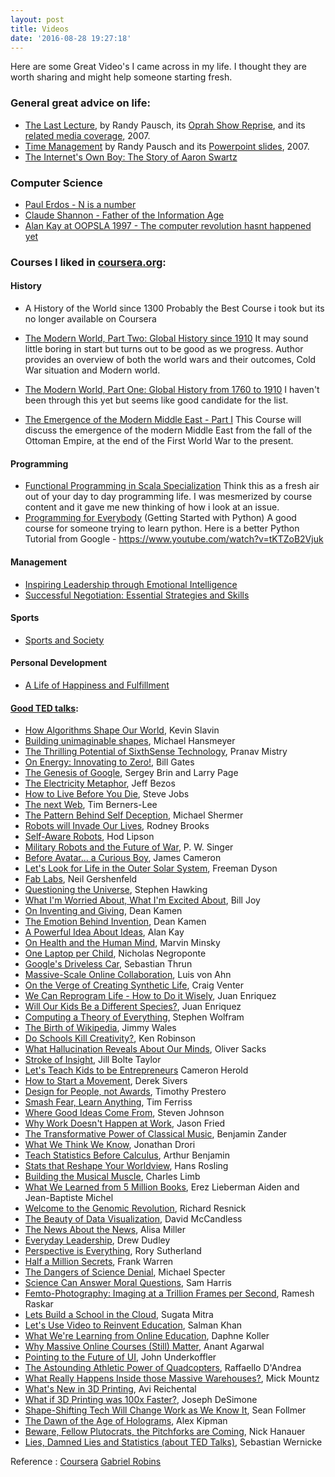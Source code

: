 ```yaml
---
layout: post
title: Videos
date: '2016-08-28 19:27:18'
---
```


Here are some Great Video's I came across in my life. I thought they are worth sharing and might help someone starting fresh. 

### General great advice on life:

* [The Last Lecture](https://www.youtube.com/watch?v=j7zzQpvoYcQ), by Randy Pausch, its [Oprah Show Reprise](https://www.youtube.com/watch?v=p1CEhH5gnvg), and its [related media coverage](http://www.cs.virginia.edu/robins/Randy), 2007.
* [Time Management](https://www.youtube.com/watch?v=blaK_tB_KQA) by Randy Pausch and its [Powerpoint slides](http://www.cs.virginia.edu/~robins/Randy_Time_Management_UVa_2007_slides.html), 2007.
* [The Internet's Own Boy: The Story of Aaron Swartz](https://www.youtube.com/watch?v=M85UvH0TRPc)

### Computer Science
* [Paul Erdos - N is a number](https://www.youtube.com/watch?v=zRNGV85kPbI)
* [Claude Shannon - Father of the Information Age](https://www.youtube.com/watch?v=z2Whj_nL-x8)
* [Alan Kay at OOPSLA 1997 - The computer revolution hasnt happened yet](https://www.youtube.com/watch?v=oKg1hTOQXoY)

### Courses I liked in [coursera.org](https://www.coursera.org/):

#### History 
* A History of the World since 1300
Probably the Best Course i took but its no longer available on Coursera

* [The Modern World, Part Two: Global History since 1910](https://www.coursera.org/learn/modern-world-2)
It may sound little boring in start but turns out to be good as we progress. Author provides an overview of both the world wars and their outcomes, Cold War situation and Modern world.

* [The Modern World, Part One: Global History from 1760 to 1910](https://www.coursera.org/learn/modern-world)
I haven't been through this yet but seems like good candidate for the list.
* [The Emergence of the Modern Middle East - Part I](https://www.coursera.org/learn/modern-middle-east-1)
This Course will discuss the emergence of the modern Middle East from the fall of the Ottoman Empire, at the end of the First World War to the present.

#### Programming
* [Functional Programming in Scala Specialization](https://www.coursera.org/specializations/scala)
Think this as a fresh air out of your day to day programming life. I was mesmerized by course content and it gave me new thinking of how i look at an issue.
* [Programming for Everybody](https://www.coursera.org/learn/python) (Getting Started with Python)
A good course for someone trying to learn python. Here is a better Python Tutorial from Google -  https://www.youtube.com/watch?v=tKTZoB2Vjuk


#### Management
* [Inspiring Leadership through Emotional Intelligence](https://www.coursera.org/learn/emotional-intelligence-leadership)
* [Successful Negotiation: Essential Strategies and Skills](https://www.coursera.org/learn/negotiation-skills/home/welcome)

#### Sports
* [Sports and Society](https://www.coursera.org/learn/sports-society)

#### Personal Development
* [A Life of Happiness and Fulfillment](https://www.coursera.org/learn/happiness)

#### [Good TED talks](http://www.ted.com/):

* [How Algorithms Shape Our World](http://www.ted.com/talks/kevin_slavin_how_algorithms_shape_our_world.html), Kevin Slavin
* [Building unimaginable shapes](http://www.ted.com/talks/lang/en/michael_hansmeyer_building_unimaginable_shapes.html), Michael Hansmeyer
* [The Thrilling Potential of SixthSense Technology](http://www.ted.com/talks/pranav_mistry_the_thrilling_potential_of_sixthsense_technology.html), Pranav Mistry
* [On Energy: Innovating to Zero!](http://www.ted.com/talks/lang/en/bill_gates.html), Bill Gates
* [The Genesis of Google](http://www.ted.com/talks/lang/en/sergey_brin_and_larry_page_on_google.html), Sergey Brin and Larry Page
* [The Electricity Metaphor](http://www.ted.com/talks/lang/en/jeff_bezos_on_the_next_web_innovation.html), Jeff Bezos
* [How to Live Before You Die](http://www.ted.com/talks/steve_jobs_how_to_live_before_you_die.html), Steve Jobs
* [The next Web](http://www.ted.com/talks/tim_berners_lee_on_the_next_web.html), Tim Berners-Lee
* [The Pattern Behind Self Deception](http://www.ted.com/talks/michael_shermer_the_pattern_behind_self_deception), Michael Shermer
* [Robots will Invade Our Lives](http://www.ted.com/talks/rodney_brooks_on_robots.html), Rodney Brooks
* [Self-Aware Robots](http://www.ted.com/talks/hod_lipson_builds_self_aware_robots.html), Hod Lipson
* [Military Robots and the Future of War](http://www.ted.com/talks/pw_singer_on_robots_of_war), P. W. Singer
* [Before Avatar... a Curious Boy](http://www.ted.com/talks/james_cameron_before_avatar_a_curious_boy.html), James Cameron
* [Let's Look for Life in the Outer Solar System](http://www.ted.com/talks/freeman_dyson_says_let_s_look_for_life_in_the_outer_solar_system.html), Freeman Dyson
* [Fab Labs](http://www.ted.com/talks/neil_gershenfeld_on_fab_labs.html), Neil Gershenfeld
* [Questioning the Universe](http://www.ted.com/talks/stephen_hawking_asks_big_questions_about_the_universe.html), Stephen Hawking
* [What I'm Worried About, What I'm Excited About](http://www.ted.com/talks/bill_joy_muses_on_what_s_next.html), Bill Joy
* [On Inventing and Giving](http://www.ted.com/talks/dean_kamen_on_inventing_and_giving.html), Dean Kamen
* [The Emotion Behind Invention](http://www.ted.com/talks/dean_kamen_the_emotion_behind_invention.html), Dean Kamen
* [A Powerful Idea About Ideas](http://www.ted.com/talks/alan_kay_shares_a_powerful_idea_about_ideas.html), Alan Kay
* [On Health and the Human Mind](http://www.ted.com/talks/marvin_minsky_on_health_and_the_human_mind.html), Marvin Minsky
* [One Laptop per Child](http://www.ted.com/talks/nicholas_negroponte_on_one_laptop_per_child_two_years_on.html), Nicholas Negroponte
* [Google's Driveless Car](http://www.ted.com/talks/sebastian_thrun_google_s_driverless_car.html), Sebastian Thrun
* [Massive-Scale Online Collaboration](http://www.ted.com/talks/luis_von_ahn_massive_scale_online_collaboration.html), Luis von Ahn
* [On the Verge of Creating Synthetic Life](http://www.ted.com/talks/craig_venter_is_on_the_verge_of_creating_synthetic_life.html), Craig Venter
* [We Can Reprogram Life - How to Do it Wisely](https://www.ted.com/talks/juan_enriquez_we_can_reprogram_life_how_to_do_it_wisely), Juan Enriquez
* [Will Our Kids Be a Different Species?](https://www.ted.com/talks/juan_enriquez_will_our_kids_be_a_different_species), Juan Enriquez
* [Computing a Theory of Everything](http://www.ted.com/talks/stephen_wolfram_computing_a_theory_of_everything.html), Stephen Wolfram
* [The Birth of Wikipedia](http://www.ted.com/talks/jimmy_wales_on_the_birth_of_wikipedia.html), Jimmy Wales
* [Do Schools Kill Creativity?](http://www.ted.com/talks/ken_robinson_says_schools_kill_creativity.html), Ken Robinson
* [What Hallucination Reveals About Our Minds](http://www.ted.com/talks/oliver_sacks_what_hallucination_reveals_about_our_minds.html), Oliver Sacks
* [Stroke of Insight](http://www.ted.com/talks/jill_bolte_taylor_s_powerful_stroke_of_insight.html), Jill Bolte Taylor
* [Let's Teach Kids to be Entrepreneurs](http://www.ted.com/talks/lang/en/cameron_herold_let_s_raise_kids_to_be_entrepreneurs.html) Cameron Herold
* [How to Start a Movement](https://www.ted.com/talks/lang/en/derek_sivers_how_to_start_a_movement.html), Derek Sivers
* [Design for People, not Awards](https://www.ted.com/talks/lang/en/timothy_prestero_design_for_people_not_awards.html), Timothy Prestero
* [Smash Fear, Learn Anything](http://www.ted.com/talks/lang/en/tim_ferriss_smash_fear_learn_anything.html), Tim Ferriss
* [Where Good Ideas Come From](http://www.ted.com/talks/lang/en/steven_johnson_where_good_ideas_come_from.html), Steven Johnson
* [Why Work Doesn't Happen at Work](http://www.ted.com/talks/lang/en/jason_fried_why_work_doesn_t_happen_at_work.html), Jason Fried
* [The Transformative Power of Classical Music](https://www.ted.com/talks/lang/en/benjamin_zander_on_music_and_passion.html), Benjamin Zander
*  [What We Think We Know](https://www.ted.com/talks/lang/en/jonathan_drori_on_what_we_think_we_know.html), Jonathan Drori
* [Teach Statistics Before Calculus](https://www.ted.com/talks/lang/en/arthur_benjamin_s_formula_for_changing_math_education.html), Arthur Benjamin
* [Stats that Reshape Your Worldview](http://www.ted.com/talks/hans_rosling_shows_the_best_stats_you_ve_ever_seen.html), Hans Rosling
* [Building the Musical Muscle](http://www.ted.com/talks/lang/en/charles_limb_building_the_musical_muscle.html), Charles Limb
* [What We Learned from 5 Million Books](https://www.ted.com/talks/lang/en/what_we_learned_from_5_million_books.html), Erez Lieberman Aiden and Jean-Baptiste Michel
* [Welcome to the Genomic Revolution](http://www.ted.com/talks/lang/en/richard_resnick_welcome_to_the_genomic_revolution.html), Richard Resnick
* [The Beauty of Data Visualization](http://www.ted.com/talks/lang/en/david_mccandless_the_beauty_of_data_visualization.html), David McCandless
* [The News About the News](http://www.ted.com/talks/lang/en/alisa_miller_shares_the_news_about_the_news.html), Alisa Miller
* [Everyday Leadership](https://www.ted.com/talks/lang/en/drew_dudley_everyday_leadership.html), Drew Dudley
* [Perspective is Everything](http://www.ted.com/talks/rory_sutherland_perspective_is_everything.html), Rory Sutherland
*  [Half a Million Secrets](http://www.ted.com/talks/frank_warren_half_a_million_secrets.html), Frank Warren
* [The Dangers of Science Denial](http://www.ted.com/talks/michael_specter_the_danger_of_science_denial.html), Michael Specter
* [Science Can Answer Moral Questions](http://www.ted.com/talks/sam_harris_science_can_show_what_s_right.html), Sam Harris
* [Femto-Photography: Imaging at a Trillion Frames per Second](http://www.ted.com/talks/ramesh_raskar_a_camera_that_takes_one_trillion_frames_per_second.html), Ramesh Raskar
* [Lets Build a School in the Cloud](http://www.ted.com/talks/sugata_mitra_build_a_school_in_the_cloud), Sugata Mitra
* [Let's Use Video to Reinvent Education](http://www.ted.com/talks/salman_khan_let_s_use_video_to_reinvent_education.html), Salman Khan
* [What We're Learning from Online Education](http://www.ted.com/talks/daphne_koller_what_we_re_learning_from_online_education), Daphne Koller
* [Why Massive Online Courses (Still) Matter](http://www.ted.com/talks/anant_agarwal_why_massively_open_online_courses_still_matter), Anant Agarwal
* [Pointing to the Future of UI](http://www.ted.com/talks/john_underkoffler_drive_3d_data_with_a_gesture), John Underkoffler
* [The Astounding Athletic Power of Quadcopters](http://www.ted.com/talks/raffaello_d_andrea_the_astounding_athletic_power_of_quadcopters), Raffaello D'Andrea
* [What Really Happens Inside those Massive Warehouses?](http://www.ted.com/talks/mick_mountz_the_hidden_world_of_box_packing), Mick Mountz
* [What's New in 3D Printing](http://www.ted.com/talks/avi_reichental_what_s_next_in_3d_printing), Avi Reichental
* [What if 3D Printing was 100x Faster?](http://www.ted.com/talks/joe_desimone_what_if_3d_printing_was_25x_faster), Joseph DeSimone
* [Shape-Shifting Tech Will Change Work as We Know It](http://www.ted.com/talks/sean_follmer_shape_shifting_tech_will_change_work_as_we_know_it), Sean Follmer
* [The Dawn of the Age of Holograms](http://www.ted.com/talks/alex_kipman_the_dawn_of_the_age_of_holograms), Alex Kipman
* [Beware, Fellow Plutocrats, the Pitchforks are Coming](http://www.ted.com/talks/nick_hanauer_beware_fellow_plutocrats_the_pitchforks_are_coming), Nick Hanauer
* [Lies, Damned Lies and Statistics (about TED Talks)](http://www.ted.com/talks/lies_damned_lies_and_statistics_about_tedtalks.html), Sebastian Wernicke


Reference :
[Coursera](https://www.coursera.org)
[Gabriel Robins ](http://www.cs.virginia.edu/~robins/CS_readings.html)